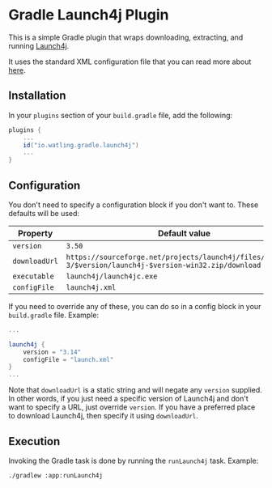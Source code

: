 # Gradle Launch4j Plugin

This is a simple Gradle plugin that wraps downloading, extracting, and running [Launch4j](https://launch4j.sourceforge.net/).

It uses the standard XML configuration file that you can read more about [here](https://launch4j.sourceforge.net/docs.html).

## Installation

In your `plugins` section of your `build.gradle` file, add the following:

```gradle
plugins {
    ...
    id("io.watling.gradle.launch4j")
    ...
}
```

## Configuration

You don't need to specify a configuration block if you don't want to. These defaults will be used:

| Property | Default value                                                                                              |
|-|------------------------------------------------------------------------------------------------------------|
|`version`| `3.50`                                                                                                     |
|`downloadUrl`| `https://sourceforge.net/projects/launch4j/files/launch4j-3/$version/launch4j-$version-win32.zip/download` |
|`executable`| `launch4j/launch4jc.exe`                                                                                   |
|`configFile`| `launch4j.xml`                                                                                             |

If you need to override any of these, you can do so in a config block in your `build.gradle` file. Example:

```gradle
...

launch4j {
    version = "3.14"
    configFile = "launch.xml"
}
...
```

Note that `downloadUrl` is a static string and will negate any `version` supplied. In other words, if you just need a specific version of Launch4j and don't want to specify a URL, just override `version`. If you have a preferred place to download Launch4j, then specify it using `downloadUrl`.

## Execution

Invoking the Gradle task is done by running the `runLaunch4j` task. Example:

```bash
./gradlew :app:runLaunch4j
```